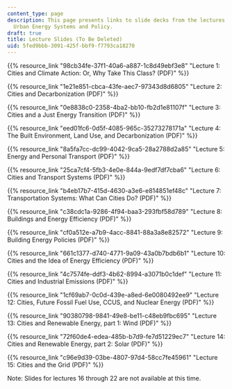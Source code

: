 ```yaml
---
content_type: page
description: This page presents links to slide decks from the lectures for 11.165
  Urban Energy Systems and Policy.
draft: true
title: Lecture Slides (To Be Deleted)
uid: 5fed9bbb-3091-425f-bbf9-f7793ca18270
---
```

{{% resource_link "98cb34fe-37f1-40a6-a887-1c8d49ebf3e8" "Lecture 1: Cities and Climate Action: Or, Why Take This Class? (PDF)" %}}

{{% resource_link "1e21e851-cbca-43fe-aec7-97343d8d6805" "Lecture 2: Cities and Decarbonization (PDF)" %}}

{{% resource_link "0e8838c0-2358-4ba2-bb10-fb2d1e81107f" "Lecture 3: Cities and a Just Energy Transition (PDF)" %}}

{{% resource_link "eed01fc6-0d5f-4085-965c-35273278171a" "Lecture 4: The Built Environment, Land Use, and Decarbonization (PDF)" %}}

{{% resource_link "8a5fa7cc-dc99-4042-9ca5-28a2788d2a85" "Lecture 5: Energy and Personal Transport (PDF)" %}}

{{% resource_link "25ca7cf4-5fb3-4e0e-844a-9edf7df7cba6" "Lecture 6: Cities and Transport Systems (PDF)" %}}

{{% resource_link "b4eb17b7-415d-4630-a3e6-e814851ef48c" "Lecture 7: Transportation Systems: What Can Cities Do? (PDF)" %}}

{{% resource_link "c38cdc1a-9286-4f94-baa3-293fbf58d789" "Lecture 8: Buildings and Energy Efficiency (PDF)" %}}

{{% resource_link "cf0a512e-a7b9-4acc-8841-88a3a8e82572" "Lecture 9: Building Energy Policies (PDF)" %}}

{{% resource_link "661c1377-d740-4771-9a09-43a0b7bdb6b1" "Lecture 10: Cities and the Idea of Energy Efficiency (PDF)" %}}

{{% resource_link "4c7574fe-ddf3-4b62-8994-a3071b0c1def" "Lecture 11: Cities and Industrial Emissions (PDF)" %}}

{{% resource_link "1cf69ab7-0c0d-439e-a8ed-6e0080492ee9" "Lecture 12: Cities, Future Fossil Fuel Use, CCUS, and Nuclear Energy (PDF)" %}}

{{% resource_link "90380798-9841-49e8-be11-c48eb9fbc695" "Lecture 13: Cities and Renewable Energy, part 1: Wind (PDF)" %}}

{{% resource_link "72f60de4-edea-485b-b7d9-fe7d51229ec7" "Lecture 14: Cities and Renewable Energy, part 2: Solar (PDF)" %}}

{{% resource_link "c96e9d39-03be-4807-97d4-58cc7fe45961" "Lecture 15: Cities and the Grid (PDF)" %}}

Note: Slides for lectures 16 through 22 are not available at this time.